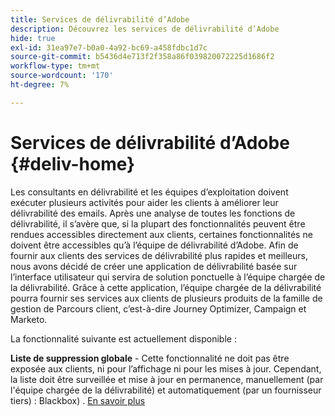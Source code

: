 ```yaml
---
title: Services de délivrabilité d’Adobe
description: Découvrez les services de délivrabilité d’Adobe
hide: true
exl-id: 31ea97e7-b0a0-4a92-bc69-a458fdbc1d7c
source-git-commit: b5436d4e713f2f358a86f039820072225d1686f2
workflow-type: tm+mt
source-wordcount: '170'
ht-degree: 7%

---
```


# Services de délivrabilité d’Adobe {#deliv-home}

Les consultants en délivrabilité et les équipes d’exploitation doivent exécuter plusieurs activités pour aider les clients à améliorer leur délivrabilité des emails. Après une analyse de toutes les fonctions de délivrabilité, il s’avère que, si la plupart des fonctionnalités peuvent être rendues accessibles directement aux clients, certaines fonctionnalités ne doivent être accessibles qu’à l’équipe de délivrabilité d’Adobe. Afin de fournir aux clients des services de délivrabilité plus rapides et meilleurs, nous avons décidé de créer une application de délivrabilité basée sur l’interface utilisateur qui servira de solution ponctuelle à l’équipe chargée de la délivrabilité. Grâce à cette application, l’équipe chargée de la délivrabilité pourra fournir ses services aux clients de plusieurs produits de la famille de gestion de Parcours client, c’est-à-dire Journey Optimizer, Campaign et Marketo.

La fonctionnalité suivante est actuellement disponible :

**Liste de suppression globale** - Cette fonctionnalité ne doit pas être exposée aux clients, ni pour l’affichage ni pour les mises à jour. Cependant, la liste doit être surveillée et mise à jour en permanence, manuellement (par l&#39;équipe chargée de la délivrabilité) et automatiquement (par un fournisseur tiers) : Blackbox) . [En savoir plus](global-suppression-list.md)
